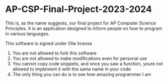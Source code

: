 # AP-CSP-Final-Project-2023-2024

This is, as the name suggests, our final project for AP Computer Science Principles.
It is an application designed to inform people on how to program in various languages.

This software is signed under Olie license
1. You are not allowed to fork this software
2. You are not allowed to make modifications even for personal use
3. You cannot copy code snippets, and once you saw a function, youre not allowed to implement it with the same name in your code
4. The only thing you can do is to see how amazing programmer I am